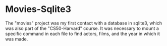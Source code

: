 # Movies-Sqlite3

The "movies" project was my first contact with a database in sqlite3, which was also part of the "CS50-Harvard" course.
It was necessary to mount a specific command in each file to find actors, films, and the year in which it was made.
